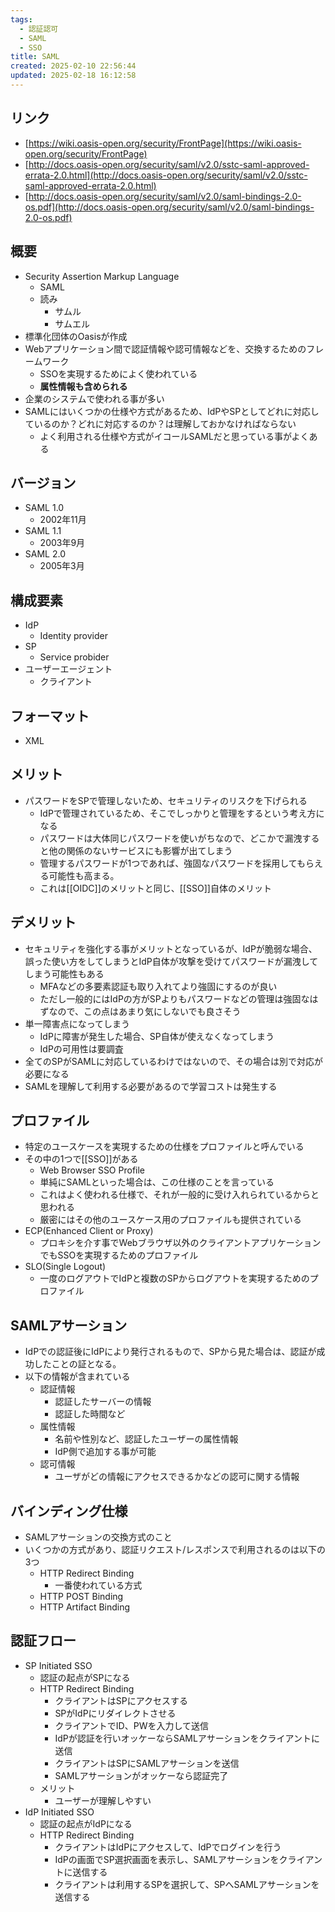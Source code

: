 ```yaml
---
tags:
  - 認証認可
  - SAML
  - SSO
title: SAML
created: 2025-02-10 22:56:44
updated: 2025-02-18 16:12:58
---
```

## リンク
- [https://wiki.oasis-open.org/security/FrontPage](https://wiki.oasis-open.org/security/FrontPage)
- [http://docs.oasis-open.org/security/saml/v2.0/sstc-saml-approved-errata-2.0.html](http://docs.oasis-open.org/security/saml/v2.0/sstc-saml-approved-errata-2.0.html)
- [http://docs.oasis-open.org/security/saml/v2.0/saml-bindings-2.0-os.pdf](http://docs.oasis-open.org/security/saml/v2.0/saml-bindings-2.0-os.pdf)

## 概要
- Security Assertion Markup Language
	- SAML
	- 読み
		- サムル
		- サムエル
- 標準化団体のOasisが作成
- Webアプリケーション間で認証情報や認可情報などを、交換するためのフレームワーク
	- SSOを実現するためによく使われている
	- **属性情報も含められる**
- 企業のシステムで使われる事が多い
- SAMLにはいくつかの仕様や方式があるため、IdPやSPとしてどれに対応しているのか？どれに対応するのか？は理解しておかなければならない
	- よく利用される仕様や方式がイコールSAMLだと思っている事がよくある

## バージョン
- SAML 1.0
	- 2002年11月
- SAML 1.1
	- 2003年9月
- SAML 2.0
	- 2005年3月

## 構成要素
- IdP
	- Identity provider
- SP
	- Service probider
- ユーザーエージェント
	- クライアント

## フォーマット
- XML

## メリット
- パスワードをSPで管理しないため、セキュリティのリスクを下げられる
	- IdPで管理されているため、そこでしっかりと管理をするという考え方になる
	- パスワードは大体同じパスワードを使いがちなので、どこかで漏洩すると他の関係のないサービスにも影響が出てしまう
	- 管理するパスワードが1つであれば、強固なパスワードを採用してもらえる可能性も高まる。
	- これは[[OIDC]]のメリットと同じ、[[SSO]]自体のメリット

## デメリット
- セキュリティを強化する事がメリットとなっているが、IdPが脆弱な場合、誤った使い方をしてしまうとIdP自体が攻撃を受けてパスワードが漏洩してしまう可能性もある
	- MFAなどの多要素認証も取り入れてより強固にするのが良い
	- ただし一般的にはIdPの方がSPよりもパスワードなどの管理は強固なはずなので、この点はあまり気にしないでも良さそう
- 単一障害点になってしまう
	- IdPに障害が発生した場合、SP自体が使えなくなってしまう
	- IdPの可用性は要調査
- 全てのSPがSAMLに対応しているわけではないので、その場合は別で対応が必要になる
- SAMLを理解して利用する必要があるので学習コストは発生する

## プロファイル
- 特定のユースケースを実現するための仕様をプロファイルと呼んでいる
- その中の1つで[[SSO]]がある
	- Web Browser SSO Profile
	- 単純にSAMLといった場合は、この仕様のことを言っている
	- これはよく使われる仕様で、それが一般的に受け入れられているからと思われる
	- 厳密にはその他のユースケース用のプロファイルも提供されている
- ECP(Enhanced Client or Proxy)
	- プロキシを介す事でWebブラウザ以外のクライアントアプリケーションでもSSOを実現するためのプロファイル
- SLO(Single Logout)
	- 一度のログアウトでIdPと複数のSPからログアウトを実現するためのプロファイル
## SAMLアサーション
- IdPでの認証後にIdPにより発行されるもので、SPから見た場合は、認証が成功したことの証となる。
- 以下の情報が含まれている
	- 認証情報
		- 認証したサーバーの情報
		- 認証した時間など
	- 属性情報
		- 名前や性別など、認証したユーザーの属性情報
		- IdP側で追加する事が可能
	- 認可情報
		- ユーザがどの情報にアクセスできるかなどの認可に関する情報

## バインディング仕様
- SAMLアサーションの交換方式のこと
- いくつかの方式があり、認証リクエスト/レスポンスで利用されるのは以下の3つ
	- HTTP Redirect Binding
		- 一番使われている方式
	- HTTP POST Binding
	- HTTP Artifact Binding

## 認証フロー
- SP Initiated SSO
	- 認証の起点がSPになる
	- HTTP Redirect Binding
		- クライアントはSPにアクセスする
		- SPがIdPにリダイレクトさせる
		- クライアントでID、PWを入力して送信
		- IdPが認証を行いオッケーならSAMLアサーションをクライアントに送信
		- クライアントはSPにSAMLアサーションを送信
		- SAMLアサーションがオッケーなら認証完了
	- メリット
		- ユーザーが理解しやすい
- IdP Initiated SSO
	- 認証の起点がIdPになる
	- HTTP Redirect Binding
		- クライアントはIdPにアクセスして、IdPでログインを行う
		- IdPの画面でSP選択画面を表示し、SAMLアサーションをクライアントに送信する
		- クライアントは利用するSPを選択して、SPへSAMLアサーションを送信する
	
